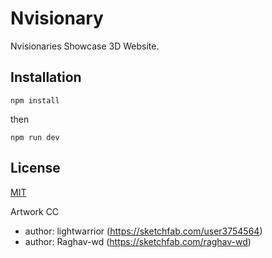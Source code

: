 # Nvisionary


Nvisionaries Showcase 3D Website.

## Installation



```
npm install
```
then

```
npm run dev
```

## License

[MIT](https://choosealicense.com/licenses/mit/)

Artwork CC
* author: lightwarrior (https://sketchfab.com/user3754564)
* author: Raghav-wd (https://sketchfab.com/raghav-wd)
